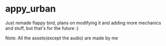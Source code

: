 # appy_urban
Just remade flappy bird, plans on modifying it and adding more mechanics and stuff, but that's for the future :)

Note: All the assets(except the audio) are made by me
